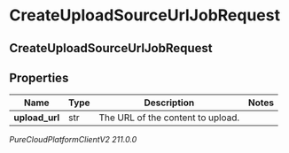 # CreateUploadSourceUrlJobRequest

## CreateUploadSourceUrlJobRequest

## Properties

|Name | Type | Description | Notes|
|------------ | ------------- | ------------- | -------------|
| **upload_url** | str | The URL of the content to upload. | |



_PureCloudPlatformClientV2 211.0.0_
